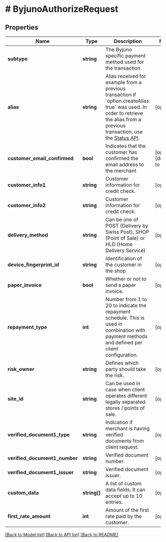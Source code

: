 # # ByjunoAuthorizeRequest

## Properties

Name | Type | Description | Notes
------------ | ------------- | ------------- | -------------
**subtype** | **string** | The Byjuno specific payment method used for the transaction. |
**alias** | **string** | Alias received for example from a previous transaction if &#x60;option.createAlias: true&#x60; was used. In order to retrieve the alias from a previous transaction, use the [Status API](#operation/status). | [optional]
**customer_email_confirmed** | **bool** | Indicates that the customer has confirmed the email address to the merchant | [optional] [default to false]
**customer_info1** | **string** | Customer information for credit check. | [optional]
**customer_info2** | **string** | Customer information for credit check. | [optional]
**delivery_method** | **string** | Can be one of POST (Delivery by Swiss Post), SHOP (Point of Sale) or HLD (Home Delivery Service) | [optional]
**device_fingerprint_id** | **string** | Identification of the customer in the shop | [optional]
**paper_invoice** | **bool** | Whether or not to send a paper invoice. | [optional]
**repayment_type** | **int** | Number from 1 to 20 to indicate the repayment schedule. This is used in combination with payment methods and defined per client configuration. | [optional]
**risk_owner** | **string** | Defines which party should take the risk. | [optional]
**site_id** | **string** | Can be used in case when client operates different legally separated stores / points of sale. | [optional]
**verified_document1_type** | **string** | Indication if merchant is having verified documents from client request. | [optional]
**verified_document1_number** | **string** | Verified document number. | [optional]
**verified_document1_issuer** | **string** | Verified document issuer. | [optional]
**custom_data** | **string[]** | A list of custom data fields. It can accept up to 10 entries. | [optional]
**first_rate_amount** | **int** | Amount of the first rate paid by the customer. | [optional]

[[Back to Model list]](../../README.md#models) [[Back to API list]](../../README.md#endpoints) [[Back to README]](../../README.md)
